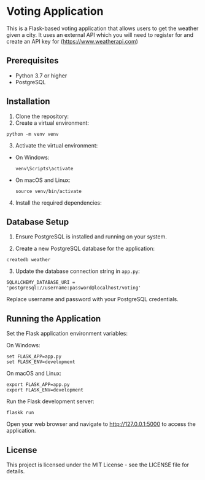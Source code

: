 # Voting Application

This is a Flask-based voting application that allows users to get the weather given a city. It uses an external API which you will need to register for and create an API key for (https://www.weatherapi.com)

## Prerequisites

- Python 3.7 or higher
- PostgreSQL

## Installation

1. Clone the repository:
2. Create a virtual environment:

```
python -m venv venv
```


3. Activate the virtual environment:
- On Windows:
  ```
  venv\Scripts\activate
  ```
- On macOS and Linux:
  ```
  source venv/bin/activate
  ```

4. Install the required dependencies:




## Database Setup

1. Ensure PostgreSQL is installed and running on your system.

2. Create a new PostgreSQL database for the application:

```
createdb weather
```


3. Update the database connection string in `app.py`:

```
SQLALCHEMY_DATABASE_URI = 'postgresql://username:password@localhost/voting'
```
Replace username and password with your PostgreSQL credentials.



## Running the Application

Set the Flask application environment variables:

On Windows:

```
set FLASK_APP=app.py
set FLASK_ENV=development

```

On macOS and Linux:

```
export FLASK_APP=app.py
export FLASK_ENV=development

```

Run the Flask development server:

```
flaskk run
```

Open your web browser and navigate to http://127.0.0.1:5000 to access the application.


## License

This project is licensed under the MIT License - see the LICENSE file for details.
